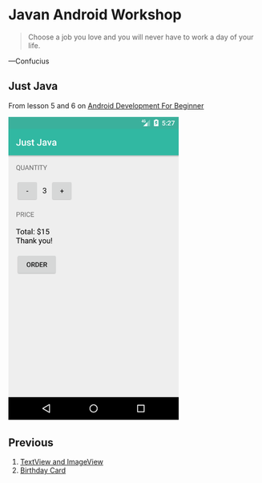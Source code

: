 # Javan Android Workshop

> Choose a job you love and you will never have to work a day of your life.

—Confucius

## Just Java

From lesson 5 and 6 on [Android Development For Beginner][udacity_link]

<img src="image.png" width="340">


## Previous

1. [TextView and ImageView][learn_1]
1. [Birthday Card][learn_2]

[udacity_link]: https://www.udacity.com/course/android-development-for-beginners--ud837
[learn_1]: https://github.com/ramadani/JavanAndroidWorkshop/tree/text-image-view
[learn_2]: https://github.com/ramadani/JavanAndroidWorkshop/tree/birthday-card
